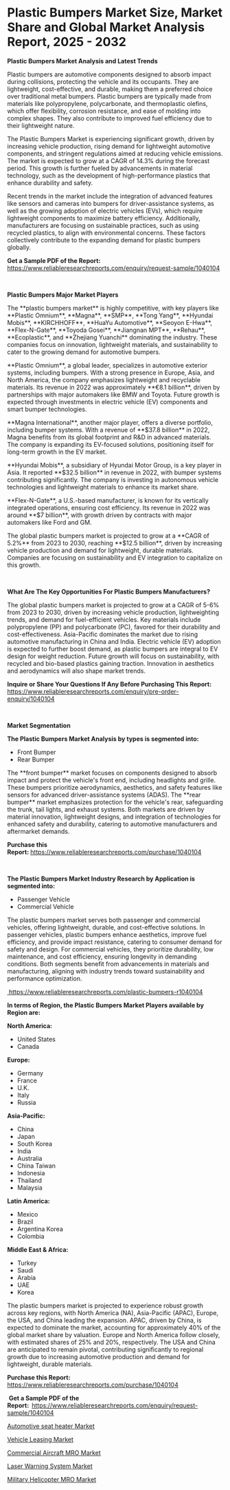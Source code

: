 <p><h1>Plastic Bumpers Market Size, Market Share and Global Market Analysis Report, 2025 - 2032</h1></p><p><strong>Plastic Bumpers Market Analysis and Latest Trends</strong></p>
<p><p>Plastic bumpers are automotive components designed to absorb impact during collisions, protecting the vehicle and its occupants. They are lightweight, cost-effective, and durable, making them a preferred choice over traditional metal bumpers. Plastic bumpers are typically made from materials like polypropylene, polycarbonate, and thermoplastic olefins, which offer flexibility, corrosion resistance, and ease of molding into complex shapes. They also contribute to improved fuel efficiency due to their lightweight nature.</p><p>The Plastic Bumpers Market is experiencing significant growth, driven by increasing vehicle production, rising demand for lightweight automotive components, and stringent regulations aimed at reducing vehicle emissions. The market is expected to grow at a CAGR of 14.3% during the forecast period. This growth is further fueled by advancements in material technology, such as the development of high-performance plastics that enhance durability and safety.</p><p>Recent trends in the market include the integration of advanced features like sensors and cameras into bumpers for driver-assistance systems, as well as the growing adoption of electric vehicles (EVs), which require lightweight components to maximize battery efficiency. Additionally, manufacturers are focusing on sustainable practices, such as using recycled plastics, to align with environmental concerns. These factors collectively contribute to the expanding demand for plastic bumpers globally.</p></p>
<p><strong>Get a Sample PDF of the Report:&nbsp;</strong> <a href="https://www.reliableresearchreports.com/enquiry/request-sample/1040104?utm_campaign=120&utm_medium=2&utm_source=Github&utm_content=ia&utm_term=22012025&utm_id=plastic-bumpers">https://www.reliableresearchreports.com/enquiry/request-sample/1040104</a></p>
<p>&nbsp;</p>
<p><strong>Plastic Bumpers Major Market Players</strong></p>
<p><p>The **plastic bumpers market** is highly competitive, with key players like **Plastic Omnium**, **Magna**, **SMP**, **Tong Yang**, **Hyundai Mobis**, **KIRCHHOFF**, **HuaYu Automotive**, **Seoyon E-Hwa**, **Flex-N-Gate**, **Toyoda Gosei**, **Jiangnan MPT**, **Rehau**, **Ecoplastic**, and **Zhejiang Yuanchi** dominating the industry. These companies focus on innovation, lightweight materials, and sustainability to cater to the growing demand for automotive bumpers.</p><p>**Plastic Omnium**, a global leader, specializes in automotive exterior systems, including bumpers. With a strong presence in Europe, Asia, and North America, the company emphasizes lightweight and recyclable materials. Its revenue in 2022 was approximately **€8.1 billion**, driven by partnerships with major automakers like BMW and Toyota. Future growth is expected through investments in electric vehicle (EV) components and smart bumper technologies.</p><p>**Magna International**, another major player, offers a diverse portfolio, including bumper systems. With a revenue of **$37.8 billion** in 2022, Magna benefits from its global footprint and R&D in advanced materials. The company is expanding its EV-focused solutions, positioning itself for long-term growth in the EV market.</p><p>**Hyundai Mobis**, a subsidiary of Hyundai Motor Group, is a key player in Asia. It reported **$32.5 billion** in revenue in 2022, with bumper systems contributing significantly. The company is investing in autonomous vehicle technologies and lightweight materials to enhance its market share.</p><p>**Flex-N-Gate**, a U.S.-based manufacturer, is known for its vertically integrated operations, ensuring cost efficiency. Its revenue in 2022 was around **$7 billion**, with growth driven by contracts with major automakers like Ford and GM.</p><p>The global plastic bumpers market is projected to grow at a **CAGR of 5.2%** from 2023 to 2030, reaching **$12.5 billion**, driven by increasing vehicle production and demand for lightweight, durable materials. Companies are focusing on sustainability and EV integration to capitalize on this growth.</p></p>
<p>&nbsp;</p>
<p><strong>What Are The Key Opportunities For Plastic Bumpers Manufacturers?</strong></p>
<p><p>The global plastic bumpers market is projected to grow at a CAGR of 5-6% from 2023 to 2030, driven by increasing vehicle production, lightweighting trends, and demand for fuel-efficient vehicles. Key materials include polypropylene (PP) and polycarbonate (PC), favored for their durability and cost-effectiveness. Asia-Pacific dominates the market due to rising automotive manufacturing in China and India. Electric vehicle (EV) adoption is expected to further boost demand, as plastic bumpers are integral to EV design for weight reduction. Future growth will focus on sustainability, with recycled and bio-based plastics gaining traction. Innovation in aesthetics and aerodynamics will also shape market trends.</p></p>
<p><strong>Inquire or Share Your Questions If Any Before Purchasing This Report:</strong> <a href="https://www.reliableresearchreports.com/enquiry/pre-order-enquiry/1040104?utm_campaign=120&utm_medium=2&utm_source=Github&utm_content=ia&utm_term=22012025&utm_id=plastic-bumpers">https://www.reliableresearchreports.com/enquiry/pre-order-enquiry/1040104</a></p>
<p>&nbsp;</p>
<p><strong>Market Segmentation</strong></p>
<p><strong>The Plastic Bumpers Market Analysis by types is segmented into:</strong></p>
<p><ul><li>Front Bumper</li><li>Rear Bumper</li></ul></p>
<p><p>The **front bumper** market focuses on components designed to absorb impact and protect the vehicle's front end, including headlights and grille. These bumpers prioritize aerodynamics, aesthetics, and safety features like sensors for advanced driver-assistance systems (ADAS). The **rear bumper** market emphasizes protection for the vehicle's rear, safeguarding the trunk, tail lights, and exhaust systems. Both markets are driven by material innovation, lightweight designs, and integration of technologies for enhanced safety and durability, catering to automotive manufacturers and aftermarket demands.</p></p>
<p><strong>Purchase this Report:&nbsp;</strong><a href="https://www.reliableresearchreports.com/purchase/1040104?utm_campaign=120&utm_medium=2&utm_source=Github&utm_content=ia&utm_term=22012025&utm_id=plastic-bumpers">https://www.reliableresearchreports.com/purchase/1040104</a></p>
<p>&nbsp;</p>
<p><strong>The Plastic Bumpers Market Industry Research by Application is segmented into:</strong></p>
<p><ul><li>Passenger Vehicle</li><li>Commercial Vehicle</li></ul></p>
<p><p>The plastic bumpers market serves both passenger and commercial vehicles, offering lightweight, durable, and cost-effective solutions. In passenger vehicles, plastic bumpers enhance aesthetics, improve fuel efficiency, and provide impact resistance, catering to consumer demand for safety and design. For commercial vehicles, they prioritize durability, low maintenance, and cost efficiency, ensuring longevity in demanding conditions. Both segments benefit from advancements in materials and manufacturing, aligning with industry trends toward sustainability and performance optimization.</p></p>
<p><a href="https://www.reliableresearchreports.com/plastic-bumpers-r1040104?utm_campaign=120&utm_medium=2&utm_source=Github&utm_content=ia&utm_term=22012025&utm_id=plastic-bumpers">&nbsp;https://www.reliableresearchreports.com/plastic-bumpers-r1040104</a></p>
<p><strong>In terms of Region, the Plastic Bumpers Market Players available by Region are:</strong></p>
<p>
    <p> <strong> North America: </strong>
        <ul>
            <li>United States</li>
            <li>Canada</li>
        </ul>
        </p> 
    <p> <strong> Europe: </strong>
        <ul>
            <li>Germany</li>
            <li>France</li>
            <li>U.K.</li>
            <li>Italy</li>
            <li>Russia</li>
        </ul>
        </p> 
    <p> <strong> Asia-Pacific: </strong>
        <ul>
            <li>China</li>
            <li>Japan</li>
            <li>South Korea</li>
            <li>India</li>
            <li>Australia</li>
            <li>China Taiwan</li>
            <li>Indonesia</li>
            <li>Thailand</li>
            <li>Malaysia</li>
        </ul>
        </p> 
    <p> <strong> Latin America: </strong>
        <ul>
            <li>Mexico</li>
            <li>Brazil</li>
            <li>Argentina Korea</li>
            <li>Colombia</li>
        </ul>
        </p> 
    <p> <strong> Middle East & Africa: </strong>
        <ul>
            <li>Turkey</li>
            <li>Saudi</li>
            <li>Arabia</li>
            <li>UAE</li>
            <li>Korea</li>
        </ul>
    </p>
    </p>
<p><p>The plastic bumpers market is projected to experience robust growth across key regions, with North America (NA), Asia-Pacific (APAC), Europe, the USA, and China leading the expansion. APAC, driven by China, is expected to dominate the market, accounting for approximately 40% of the global market share by valuation. Europe and North America follow closely, with estimated shares of 25% and 20%, respectively. The USA and China are anticipated to remain pivotal, contributing significantly to regional growth due to increasing automotive production and demand for lightweight, durable materials.</p></p>
<p><strong>Purchase this Report: </strong><a href="https://www.reliableresearchreports.com/purchase/1040104?utm_campaign=120&utm_medium=2&utm_source=Github&utm_content=ia&utm_term=22012025&utm_id=plastic-bumpers">https://www.reliableresearchreports.com/purchase/1040104</a></p>
<p>&nbsp;<strong>Get a Sample PDF of the Report:&nbsp;&nbsp;</strong><a href="https://www.reliableresearchreports.com/enquiry/request-sample/1040104?utm_campaign=120&utm_medium=2&utm_source=Github&utm_content=ia&utm_term=22012025&utm_id=plastic-bumpers">https://www.reliableresearchreports.com/enquiry/request-sample/1040104</a></p>
<p><strong></strong></p>
<p><p><a href="https://github.com/glazierjean530/Market-Research-Report-List-1/blob/main/automotive-seat-heater-market.md?utm_campaign=120&utm_medium=2&utm_source=Github&utm_content=ia&utm_term=22012025&utm_id=plastic-bumpers">Automotive seat heater Market</a></p><p><a href="https://github.com/sofayahoo2023/Market-Research-Report-List-6/blob/main/vehicle-leasing-market.md?utm_campaign=120&utm_medium=2&utm_source=Github&utm_content=ia&utm_term=22012025&utm_id=plastic-bumpers">Vehicle Leasing Market</a></p><p><a href="https://github.com/joannesouthgate/Market-Research-Report-List-5/blob/main/commercial-aircraft-mro-market.md?utm_campaign=120&utm_medium=2&utm_source=Github&utm_content=ia&utm_term=22012025&utm_id=plastic-bumpers">Commercial Aircraft MRO Market</a></p><p><a href="https://github.com/maclarensidney/Market-Research-Report-List-1/blob/main/laser-warning-system-market.md?utm_campaign=120&utm_medium=2&utm_source=Github&utm_content=ia&utm_term=22012025&utm_id=plastic-bumpers">Laser Warning System Market</a></p><p><a href="https://github.com/DianaWilson796/Market-Research-Report-List-1/blob/main/military-helicopter-mro-market.md?utm_campaign=120&utm_medium=2&utm_source=Github&utm_content=ia&utm_term=22012025&utm_id=plastic-bumpers">Military Helicopter MRO Market</a></p></p>